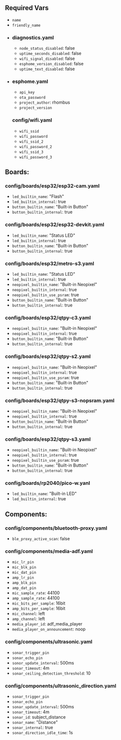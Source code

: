 ## Required Vars
- `name`
- `friendly_name`
- ### diagnostics.yaml
  - `node_status_disabled`: false
  - `uptime_seconds_disabled`: false
  - `wifi_signal_disabled`: false
  - `esphome_version_disabled`: false
  - `uptime_text_disabled`: false
  <!-- - `esphome_project_version_disabled`: false
  - `esphome_project_version_detailed_disabled`: false
  - `esphome_project_name_disabled`: false -->
- ### esphome.yaml
  - `api_key`
  - `ota_password`
  - `project_author`: rhombus
  - `project_version`
  ### config/wifi.yaml
  - `wifi_ssid`
  - `wifi_password`
  - `wifi_ssid_2`
  - `wifi_password_2`
  - `wifi_ssid_3`
  - `wifi_password_3`
## Boards:
  ### config/boards/esp32/esp32-cam.yaml
  - `led_builtin_name`: "Flash"
  - `led_builtin_internal`: true
  - `button_builtin_name`: "Built-in Button"
  - `button_builtin_internal`: true
  ### config/boards/esp32/esp32-devkit.yaml
  - `led_builtin_name`: "Status LED"
  - `led_builtin_internal`: true
  - `button_builtin_name`: "Built-in Button"
  - `button_builtin_internal`: true
  ### config/boards/esp32/metro-s3.yaml
  - `led_builtin_name`: "Status LED"
  - `led_builtin_internal`: true
  - `neopixel_builtin_name`: "Built-in Neopixel"
  - `neopixel_builtin_internal`: true
  - `neopixel_builtin_use_psram`: true
  - `button_builtin_name`: "Built-in Button"
  - `button_builtin_internal`: true
  ### config/boards/esp32/qtpy-c3.yaml
  - `neopixel_builtin_name`: "Built-in Neopixel"
  - `neopixel_builtin_internal`: true
  - `button_builtin_name`: "Built-in Button"
  - `button_builtin_internal`: true
  ### config/boards/esp32/qtpy-s2.yaml
  - `neopixel_builtin_name`: "Built-in Neopixel"
  - `neopixel_builtin_internal`: true
  - `neopixel_builtin_use_psram`: true
  - `button_builtin_name`: "Built-in Button"
  - `button_builtin_internal`: true
  ### config/boards/esp32/qtpy-s3-nopsram.yaml
  - `neopixel_builtin_name`: "Built-in Neopixel"
  - `neopixel_builtin_internal`: true
  - `button_builtin_name`: "Built-in Button"
  - `button_builtin_internal`: true
  ### config/boards/esp32/qtpy-s3.yaml
  - `neopixel_builtin_name`: "Built-in Neopixel"
  - `neopixel_builtin_internal`: true
  - `neopixel_builtin_use_psram`: true
  - `button_builtin_name`: "Built-in Button"
  - `button_builtin_internal`: true
  ### config/boards/rp2040/pico-w.yanl
  - `led_builtin_name`: "Built-in LED"
  - `led_builtin_internal`: true
## Components:
### config/components/bluetooth-proxy.yaml
- `ble_proxy_active_scan`: false
### config/components/media-adf.yaml
- `mic_lr_pin`
- `mic_blk_pin`
- `mic_dat_pin`
- `amp_lr_pin`
- `amp_blk_pin`
- `amp_dat_pin`
- `mic_sample_rate`: 44100
- `amp_sample_rate`: 44100
- `mic_bits_per_sample`: 16bit
- `amp_bits_per_sample`: 16bit
- `mic_channel`: left
- `amp_channel`: left
- `media_player_id`: adf_media_player
- `media_player_on_announcement`: noop
### config/components/ultrasonic.yaml
- `sonar_trigger_pin`
- `sonar_echo_pin`
- `sonor_update_interval`: 500ms
- `sonar_timeout`: 4m
- `sonar_ceiling_detection_threshold`: 10
### config/components/ultrasonic_direction.yaml
- `sonar_trigger_pin`
- `sonar_echo_pin`
- `sonar_update_interval`: 500ms
- `sonar_timeout`: 4m
- `sonar_id`: subject_distance
- `sonar_name`: "Distance"
- `sonar_internal`: true
- `sonar_direction_idle_time`: 1s
